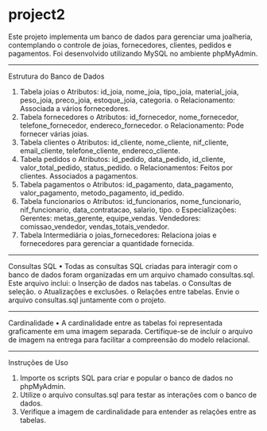 # project2
Este projeto implementa um banco de dados para gerenciar uma joalheria, contemplando o controle de joias, fornecedores, clientes, pedidos e pagamentos. Foi desenvolvido utilizando MySQL no ambiente phpMyAdmin.
________________________________________
Estrutura do Banco de Dados
1.	Tabela joias
o	Atributos: id_joia, nome_joia, tipo_joia, material_joia, peso_joia, preco_joia, estoque_joia, categoria.
o	Relacionamento: Associada a vários fornecedores.
2.	Tabela fornecedores
o	Atributos: id_fornecedor, nome_fornecedor, telefone_fornecedor, endereco_fornecedor.
o	Relacionamento: Pode fornecer várias joias.
3.	Tabela clientes
o	Atributos: id_cliente, nome_cliente, nif_cliente, email_cliente, telefone_cliente, endereco_cliente.
4.	Tabela pedidos
o	Atributos: id_pedido, data_pedido, id_cliente, valor_total_pedido, status_pedido.
o	Relacionamentos:
	Feitos por clientes.
	Associados a pagamentos.
5.	Tabela pagamentos
o	Atributos: id_pagamento, data_pagamento, valor_pagamento, metodo_pagamento, id_pedido.
6.	Tabela funcionarios
o	Atributos: id_funcionarios, nome_funcionario, nif_funcionario, data_contratacao, salario, tipo.
o	Especializações:
	Gerentes: metas_gerente, equipe_vendas.
	Vendedores: comissao_vendedor, vendas_totais_vendedor.
7.	Tabela Intermediária
o	joias_fornecedores: Relaciona joias e fornecedores para gerenciar a quantidade fornecida.
________________________________________
Consultas SQL
•	Todas as consultas SQL criadas para interagir com o banco de dados foram organizadas em um arquivo chamado consultas.sql. Este arquivo inclui:
o	Inserção de dados nas tabelas.
o	Consultas de seleção.
o	Atualizações e exclusões.
o	Relações entre tabelas.
Envie o arquivo consultas.sql juntamente com o projeto.
________________________________________
Cardinalidade
•	A cardinalidade entre as tabelas foi representada graficamente em uma imagem separada. Certifique-se de incluir o arquivo de imagem na entrega para facilitar a compreensão do modelo relacional.
________________________________________
Instruções de Uso
1.	Importe os scripts SQL para criar e popular o banco de dados no phpMyAdmin.
2.	Utilize o arquivo consultas.sql para testar as interações com o banco de dados.
3.	Verifique a imagem de cardinalidade para entender as relações entre as tabelas.
